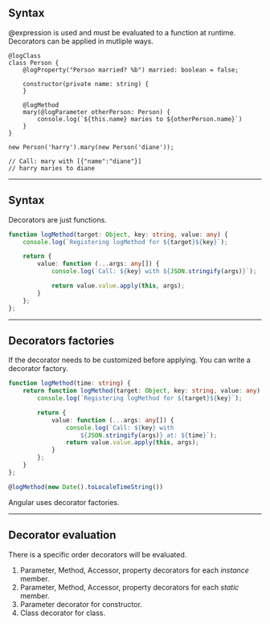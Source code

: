 ## Syntax

@expression is used and must be evaluated to a function at runtime.
Decorators can be applied in mutliple ways.

```
@logClass
class Person {
    @logProperty("Person married? %b") married: boolean = false; 
  
    constructor(private name: string) {
    }

    @logMethod
    mary(@logParameter otherPerson: Person) {
        console.log(`${this.name} maries to ${otherPerson.name}`)
    }
}

new Person('harry').mary(new Person('diane'));

// Call: mary with [{"name":"diane"}]
// harry maries to diane
```

---

## Syntax

Decorators are just functions.

```typescript
function logMethod(target: Object, key: string, value: any) {
    console.log(`Registering logMethod for ${target}${key}`);

    return {
        value: function (...args: any[]) {
            console.log(`Call: ${key} with ${JSON.stringify(args)}`);

            return value.value.apply(this, args);
        }
    };
};
```

---

## Decorators factories

If the decorator needs to be customized before applying. You can write a decorator factory.

```typescript
function logMethod(time: string) {
    return function logMethod(target: Object, key: string, value: any) {
        console.log(`Registering logMethod for ${target}${key}`);

        return {
            value: function (...args: any[]) {
                console.log(`Call: ${key} with 
                    ${JSON.stringify(args)} at: ${time}`);
                return value.value.apply(this, args);
            }
        };
    }
};

@logMethod(new Date().toLocaleTimeString())
```

Angular uses decorator factories.

<!-- .element class="fragment" data-fragment-index="0" -->

---

## Decorator evaluation

There is a specific order decorators will be evaluated. 

1. Parameter, Method, Accessor, property decorators for each *instance* member.
1. Parameter, Method, Accessor, property decorators for each *static* member.
1. Parameter decorator for constructor.
1. Class decorator for class.